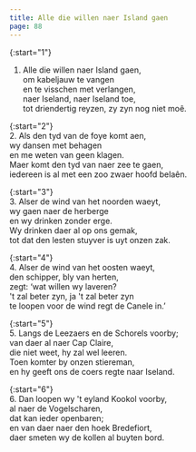 ```yaml
---
title: Alle die willen naer Island gaen
page: 88
---  
```


{:start="1"}  
1. Alle die willen naer Island gaen,  
om kabeljauw te vangen  
en te visschen met verlangen,  
naer Iseland, naer Iseland toe,  
tot driendertig reyzen, zy zyn nog niet moê.  


{:start="2"}  
2. Als den tyd van de foye komt aen,  
wy dansen met behagen  
en me weten van geen klagen.  
Maer komt den tyd van naer zee te gaen,  
iedereen is al met een zoo zwaer hoofd belaên.  


{:start="3"}  
3. Alser de wind van het noorden waeyt,  
wy gaen naer de herberge  
en wy drinken zonder erge.  
Wy drinken daer al op ons gemak,  
tot dat den lesten stuyver is uyt onzen zak.  


{:start="4"}  
4. Alser de wind van het oosten waeyt,  
den schipper, bly van herten,  
zegt: ‘wat willen wy laveren?  
't zal beter zyn, ja 't zal beter zyn  
te loopen voor de wind regt de Canele in.’  


{:start="5"}  
5. Langs de Leezaers en de Schorels voorby;  
van daer al naer Cap Claire,  
die niet weet, hy zal wel leeren.  
Toen komter by onzen stiereman,  
en hy geeft ons de coers regte naar Iseland.  


{:start="6"}  
6. Dan loopen wy 't eyland Kookol voorby,  
al naer de Vogelscharen,  
dat kan ieder openbaren;  
en van daer naer den hoek Bredefiort,  
daer smeten wy de kollen al buyten bord.  